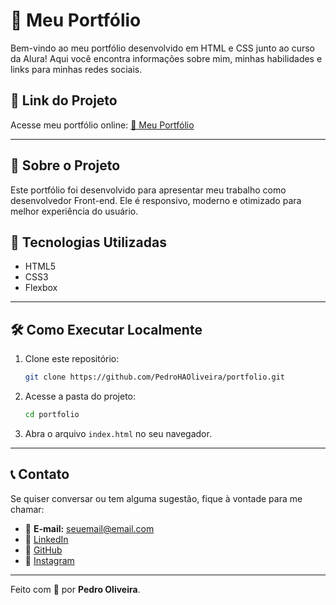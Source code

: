# 🚀 Meu Portfólio

Bem-vindo ao meu portfólio desenvolvido em HTML e CSS junto ao curso da Alura! Aqui você encontra informações sobre mim, minhas habilidades e links para minhas redes sociais.

## 🔗 Link do Projeto

Acesse meu portfólio online:
[📎 Meu Portfólio](https://seu-link-aqui.com)

---

## 📌 Sobre o Projeto

Este portfólio foi desenvolvido para apresentar meu trabalho como desenvolvedor Front-end. Ele é responsivo, moderno e otimizado para melhor experiência do usuário.

## 🎨 Tecnologias Utilizadas

- HTML5
- CSS3
- Flexbox


---

## 🛠 Como Executar Localmente

1. Clone este repositório:
   ```bash
   git clone https://github.com/PedroHAOliveira/portfolio.git
   ```
2. Acesse a pasta do projeto:
   ```bash
   cd portfolio
   ```
3. Abra o arquivo `index.html` no seu navegador.

---

## 📞 Contato

Se quiser conversar ou tem alguma sugestão, fique à vontade para me chamar:

- 📧 **E-mail:** seuemail@email.com  
- 💼 [LinkedIn](https://www.linkedin.com/in/pedroh-oliveira/)  
- 🐙 [GitHub](https://github.com/PedroHAOliveira)  
- 📸 [Instagram](https://www.instagram.com/pedroh_aoliveira/)

---

Feito com 💙 por **Pedro Oliveira**.

